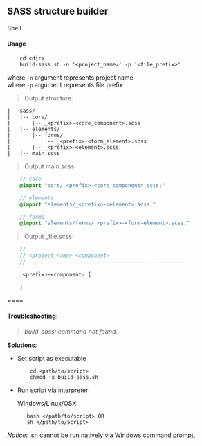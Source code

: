 ## SASS structure builder
Shell

#### Usage
````shell
    cd <dir>
    build-sass.sh -n '<project_name>' -p '<file_prefix>'
````
where `-n` argument represents project name<br>
where `-p` argument represents file prefix

> Output structure:

    |-- sass/
    |   |-- core/
    |       |-- _<prefix>-<core_component>.scss
    |   |-- elements/
    |       |-- forms/
    |           |-- _<prefix>-<form_element>.scss
    |       |-- _<prefix>-<element>.scss
    |   |-- main.scss

> Output main.scss:

````sass
    // core
    @import "core/_<prefix>-<core_component>.scss;"

    // elements
    @import "elements/_<prefix>-<element>.scss;"

    // forms
    @import "elements/forms/_<prefix>-<form-element>.scss;"
````
> Output _file.scss:

````sass
    //
    // <project_name> <component>
    // --------------------------------------------------

    .<prefix>-<component> {

    }
````

====

#### Troubleshooting:

> *build-sass: command not found.*

**Solutions**:

 - Set script as executable

    ````shell
        cd <path/to/script>
        chmod +x build-sass.sh
    ````

 - Run script via interpreter

     Windows/Linux/OSX

     ````shell
        bash </path/to/script> OR
        sh </path/to/script>
    ````

*Notice*: .sh cannot be run natively via Windows command prompt.